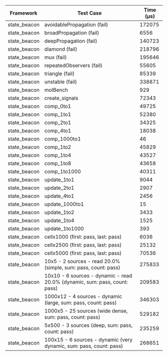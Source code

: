 | Framework | Test Case | Time (μs) |
| --- | --- | --- |
| state_beacon | avoidablePropagation (fail) | 172075 |
| state_beacon | broadPropagation (fail) | 6556 |
| state_beacon | deepPropagation (fail) | 140723 |
| state_beacon | diamond (fail) | 218796 |
| state_beacon | mux (fail) | 195646 |
| state_beacon | repeatedObservers (fail) | 55605 |
| state_beacon | triangle (fail) | 85339 |
| state_beacon | unstable (fail) | 338871 |
| state_beacon | molBench | 929 |
| state_beacon | create_signals | 72343 |
| state_beacon | comp_0to1 | 49725 |
| state_beacon | comp_1to1 | 52380 |
| state_beacon | comp_2to1 | 34325 |
| state_beacon | comp_4to1 | 18038 |
| state_beacon | comp_1000to1 | 46 |
| state_beacon | comp_1to2 | 45829 |
| state_beacon | comp_1to4 | 43527 |
| state_beacon | comp_1to8 | 43658 |
| state_beacon | comp_1to1000 | 40311 |
| state_beacon | update_1to1 | 9044 |
| state_beacon | update_2to1 | 2907 |
| state_beacon | update_4to1 | 2456 |
| state_beacon | update_1000to1 | 15 |
| state_beacon | update_1to2 | 3433 |
| state_beacon | update_1to4 | 1525 |
| state_beacon | update_1to1000 | 393 |
| state_beacon | cellx1000 (first: pass, last: pass) | 6036 |
| state_beacon | cellx2500 (first: pass, last: pass) | 25132 |
| state_beacon | cellx5000 (first: pass, last: pass) | 70536 |
| state_beacon | 10x5 - 2 sources - read 20.0% (simple, sum: pass, count: pass) | 275833 |
| state_beacon | 10x10 - 6 sources - dynamic - read 20.0% (dynamic, sum: pass, count: pass) | 209583 |
| state_beacon | 1000x12 - 4 sources - dynamic (large, sum: pass, count: pass) | 346303 |
| state_beacon | 1000x5 - 25 sources (wide dense, sum: pass, count: pass) | 529182 |
| state_beacon | 5x500 - 3 sources (deep, sum: pass, count: pass) | 235259 |
| state_beacon | 100x15 - 6 sources - dynamic (very dynamic, sum: pass, count: pass) | 268651 |
